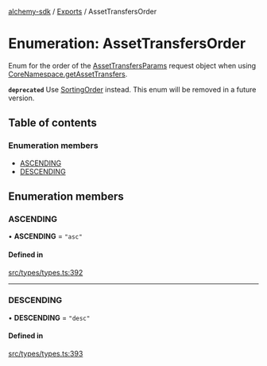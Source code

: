 [alchemy-sdk](../README.md) / [Exports](../modules.md) / AssetTransfersOrder

# Enumeration: AssetTransfersOrder

Enum for the order of the [AssetTransfersParams](../interfaces/AssetTransfersParams.md) request object when
using [CoreNamespace.getAssetTransfers](../classes/CoreNamespace.md#getassettransfers).

**`deprecated`** Use [SortingOrder](SortingOrder.md) instead. This enum will be removed in a
  future version.

## Table of contents

### Enumeration members

- [ASCENDING](AssetTransfersOrder.md#ascending)
- [DESCENDING](AssetTransfersOrder.md#descending)

## Enumeration members

### ASCENDING

• **ASCENDING** = `"asc"`

#### Defined in

[src/types/types.ts:392](https://github.com/alchemyplatform/alchemy-sdk-js/blob/5992f68/src/types/types.ts#L392)

___

### DESCENDING

• **DESCENDING** = `"desc"`

#### Defined in

[src/types/types.ts:393](https://github.com/alchemyplatform/alchemy-sdk-js/blob/5992f68/src/types/types.ts#L393)
